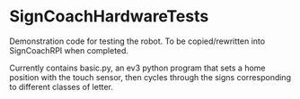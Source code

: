# SignCoachHardwareTests
Demonstration code for testing the robot. To be copied/rewritten into SignCoachRPI when completed.

Currently contains basic.py, an ev3 python program that sets a home position with the touch sensor, then cycles through the signs corresponding to different classes of letter.

